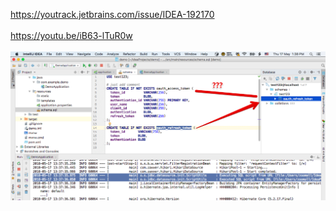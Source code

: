 https://youtrack.jetbrains.com/issue/IDEA-192170
<br><br>
https://youtu.be/iB63-lTuR0w
<br><br>
![pic](./assets/request-is-not-executed-before-comment.png)